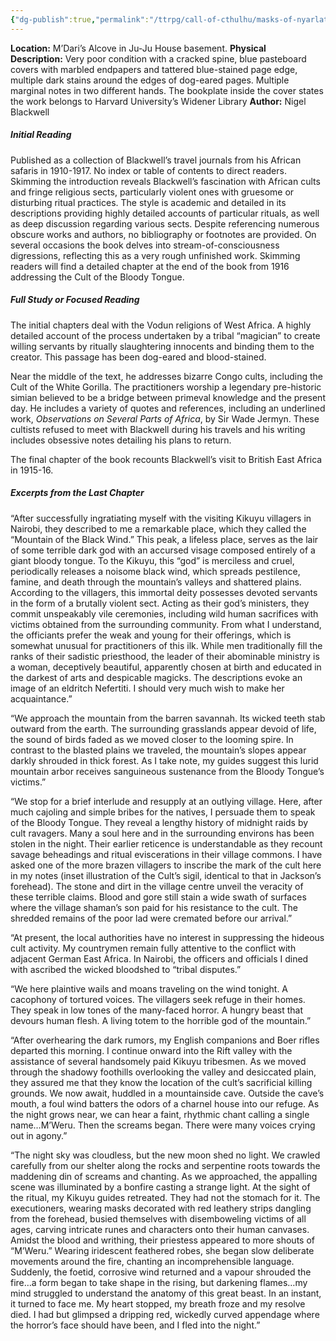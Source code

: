 ```yaml
---
{"dg-publish":true,"permalink":"/ttrpg/call-of-cthulhu/masks-of-nyarlathotep/players/tomes-and-artefacts/new-york/africa-s-dark-sects/","tags":["TTRPG/Games/MoN"]}
---
```


**Location:** M’Dari’s Alcove in Ju-Ju House basement.
**Physical Description:** Very poor condition with a cracked spine, blue pasteboard covers with marbled endpapers and tattered blue-stained page edge, multiple dark stains around the edges of dog-eared pages. Multiple marginal notes in two different hands. The bookplate inside the cover states the work belongs to Harvard University’s Widener Library
**Author:** Nigel Blackwell

##### Initial Reading 
Published as a collection of Blackwell’s travel journals from his African safaris in 1910-1917. No index or table of contents to direct readers. Skimming the introduction reveals Blackwell’s fascination with African cults and fringe religious sects, particularly violent ones with gruesome or disturbing ritual practices. The style is academic and detailed in its descriptions providing highly detailed accounts of particular rituals, as well as deep discussion regarding various sects. Despite referencing numerous obscure works and authors, no bibliography or footnotes are provided. On several occasions the book delves into stream-of-consciousness digressions, reflecting this as a very rough unfinished work. Skimming readers will find a detailed chapter at the end of the book from 1916 addressing the Cult of the Bloody Tongue.

##### Full Study or Focused Reading
The initial chapters deal with the Vodun religions of West Africa. A highly detailed account of the process undertaken by a tribal “magician” to create willing servants by ritually slaughtering innocents and binding them to the creator. This passage has been dog-eared and blood-stained.

Near the middle of the text, he addresses bizarre Congo cults, including the Cult of the White Gorilla. The practitioners worship a legendary pre-historic simian believed to be a bridge between primeval knowledge and the present day. He includes a variety of quotes and references, including an underlined work, _Observations on Several Parts of Africa_, by Sir Wade Jermyn. These cultists refused to meet with Blackwell during his travels and his writing includes obsessive notes detailing his plans to return.

The final chapter of the book recounts Blackwell’s visit to British East Africa in 1915-16.

##### Excerpts from the Last Chapter
“After successfully ingratiating myself with the visiting Kikuyu villagers in Nairobi, they described to me a remarkable place, which they called the “Mountain of the Black Wind.” This peak, a lifeless place, serves as the lair of some terrible dark god with an accursed visage composed entirely of a giant bloody tongue. To the Kikuyu, this “god” is merciless and cruel, periodically releases a noisome black wind, which spreads pestilence, famine, and death through the mountain’s valleys and shattered plains. According to the villagers, this immortal deity possesses devoted servants in the form of a brutally violent sect. Acting as their god’s ministers, they commit unspeakably vile ceremonies, including wild human sacrifices with victims obtained from the surrounding community. From what I understand, the officiants prefer the weak and young for their offerings, which is somewhat unusual for practitioners of this ilk. While men traditionally fill the ranks of their sadistic priesthood, the leader of their abominable ministry is a woman, deceptively beautiful, apparently chosen at birth and educated in the darkest of arts and despicable magicks. The descriptions evoke an image of an eldritch Nefertiti. I should very much wish to make her acquaintance.”

“We approach the mountain from the barren savannah. Its wicked teeth stab outward from the earth. The surrounding grasslands appear devoid of life, the sound of birds faded as we moved closer to the looming spire. In contrast to the blasted plains we traveled, the mountain’s slopes appear darkly shrouded in thick forest. As I take note, my guides suggest this lurid mountain arbor receives sanguineous sustenance from the Bloody Tongue’s victims.”

“We stop for a brief interlude and resupply at an outlying village. Here, after much cajoling and simple bribes for the natives, I persuade them to speak of the Bloody Tongue. They reveal a lengthy history of midnight raids by cult ravagers. Many a soul here and in the surrounding environs has been stolen in the night. Their earlier reticence is understandable as they recount savage beheadings and ritual eviscerations in their village commons. I have asked one of the more brazen villagers to inscribe the mark of the cult here in my notes (inset illustration of the Cult’s sigil, identical to that in Jackson’s forehead). The stone and dirt in the village centre unveil the veracity of these terrible claims. Blood and gore still stain a wide swath of surfaces where the village shaman’s son paid for his resistance to the cult. The shredded remains of the poor lad were cremated before our arrival.”

“At present, the local authorities have no interest in suppressing the hideous cult activity. My countrymen remain fully attentive to the conflict with adjacent German East Africa. In Nairobi, the officers and officials I dined with ascribed the wicked bloodshed to “tribal disputes.”

“We here plaintive wails and moans traveling on the wind tonight. A cacophony of tortured voices. The villagers seek refuge in their homes. They speak in low tones of the many-faced horror. A hungry beast that devours human flesh. A living totem to the horrible god of the mountain.”

“After overhearing the dark rumors, my English companions and Boer rifles departed this morning. I continue onward into the Rift valley with the assistance of several handsomely paid Kikuyu tribesmen. As we moved through the shadowy foothills overlooking the valley and desiccated plain, they assured me that they know the location of the cult’s sacrificial killing grounds. We now await, huddled in a mountainside cave. Outside the cave’s mouth, a foul wind batters the odors of a charnel house into our refuge. As the night grows near, we can hear a faint, rhythmic chant calling a single name…M’Weru. Then the screams began. There were many voices crying out in agony.”

“The night sky was cloudless, but the new moon shed no light. We crawled carefully from our shelter along the rocks and serpentine roots towards the maddening din of screams and chanting. As we approached, the appalling scene was illuminated by a bonfire casting a strange light. At the sight of the ritual, my Kikuyu guides retreated. They had not the stomach for it. The executioners, wearing masks decorated with red leathery strips dangling from the forehead, busied themselves with disemboweling victims of all ages, carving intricate runes and characters onto their human canvases. Amidst the blood and writhing, their priestess appeared to more shouts of “M’Weru.” Wearing iridescent feathered robes, she began slow deliberate movements around the fire, chanting an incomprehensible language. Suddenly, the foetid, corrosive wind returned and a vapour shrouded the fire…a form began to take shape in the rising, but darkening flames…my mind struggled to understand the anatomy of this great beast. In an instant, it turned to face me. My heart stopped, my breath froze and my resolve died. I had but glimpsed a dripping red, wickedly curved appendage where the horror’s face should have been, and I fled into the night.”